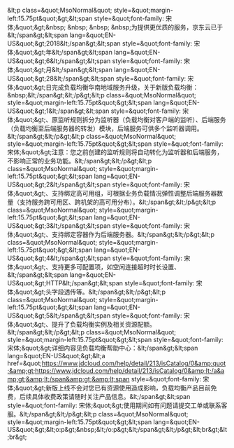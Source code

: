 &amp;lt;p class=&amp;quot;MsoNormal&amp;quot; style=&amp;quot;margin-left:15.75pt&amp;quot;&amp;gt;&amp;lt;span style=&amp;quot;font-family: 宋体;&amp;quot;&amp;gt;&amp;nbsp; &amp;nbsp; &amp;nbsp; &amp;nbsp;为提供更优质的服务，京东云已于&amp;lt;/span&amp;gt;&amp;lt;span lang=&amp;quot;EN-US&amp;quot;&amp;gt;2018&amp;lt;/span&amp;gt;&amp;lt;span style=&amp;quot;font-family: 宋体;&amp;quot;&amp;gt;年&amp;lt;/span&amp;gt;&amp;lt;span lang=&amp;quot;EN-US&amp;quot;&amp;gt;6&amp;lt;/span&amp;gt;&amp;lt;span style=&amp;quot;font-family: 宋体;&amp;quot;&amp;gt;月&amp;lt;/span&amp;gt;&amp;lt;span lang=&amp;quot;EN-US&amp;quot;&amp;gt;28&amp;lt;/span&amp;gt;&amp;lt;span style=&amp;quot;font-family: 宋体;&amp;quot;&amp;gt;日完成负载均衡华南地域服务升级，关于新版负载均衡：&amp;nbsp;&amp;lt;/span&amp;gt;&amp;lt;/p&amp;gt;&amp;lt;p class=&amp;quot;MsoNormal&amp;quot; style=&amp;quot;margin-left:15.75pt&amp;quot;&amp;gt;&amp;lt;span lang=&amp;quot;EN-US&amp;quot;&amp;gt;1&amp;lt;/span&amp;gt;&amp;lt;span style=&amp;quot;font-family: 宋体;&amp;quot;&amp;gt;、原监听规则拆分为监听器（负载均衡对客户端的监听）、后端服务（负载均衡至后端服务器的转发）模块，后端服务可供多个监听器调用。&amp;lt;/span&amp;gt;&amp;lt;/p&amp;gt;&amp;lt;p class=&amp;quot;MsoNormal&amp;quot; style=&amp;quot;margin-left:15.75pt&amp;quot;&amp;gt;&amp;lt;span style=&amp;quot;font-family: 宋体;&amp;quot;&amp;gt;注意：您之前创建的监听规则将自动转化为监听器和后端服务，不影响正常的业务功能。&amp;lt;/span&amp;gt;&amp;lt;/p&amp;gt;&amp;lt;p class=&amp;quot;MsoNormal&amp;quot; style=&amp;quot;margin-left:15.75pt&amp;quot;&amp;gt;&amp;lt;span lang=&amp;quot;EN-US&amp;quot;&amp;gt;2&amp;lt;/span&amp;gt;&amp;lt;span style=&amp;quot;font-family: 宋体;&amp;quot;&amp;gt;、支持绑定高可用组，可根据业务负载情况弹性调整后端服务器数量（支持服务跨可用区、跨机架的高可用分布）。&amp;lt;/span&amp;gt;&amp;lt;/p&amp;gt;&amp;lt;p class=&amp;quot;MsoNormal&amp;quot; style=&amp;quot;margin-left:15.75pt&amp;quot;&amp;gt;&amp;lt;span lang=&amp;quot;EN-US&amp;quot;&amp;gt;3&amp;lt;/span&amp;gt;&amp;lt;span style=&amp;quot;font-family: 宋体;&amp;quot;&amp;gt;、支持绑定容器作为后端服务器。&amp;lt;/span&amp;gt;&amp;lt;/p&amp;gt;&amp;lt;p class=&amp;quot;MsoNormal&amp;quot; style=&amp;quot;margin-left:15.75pt&amp;quot;&amp;gt;&amp;lt;span lang=&amp;quot;EN-US&amp;quot;&amp;gt;4&amp;lt;/span&amp;gt;&amp;lt;span style=&amp;quot;font-family: 宋体;&amp;quot;&amp;gt;、支持更多可配置项，如空闲连接超时时长设置、&amp;lt;/span&amp;gt;&amp;lt;span lang=&amp;quot;EN-US&amp;quot;&amp;gt;HTTP&amp;lt;/span&amp;gt;&amp;lt;span style=&amp;quot;font-family: 宋体;&amp;quot;&amp;gt;头字段透传等。&amp;lt;/span&amp;gt;&amp;lt;/p&amp;gt;&amp;lt;p class=&amp;quot;MsoNormal&amp;quot; style=&amp;quot;margin-left:15.75pt&amp;quot;&amp;gt;&amp;lt;span lang=&amp;quot;EN-US&amp;quot;&amp;gt;5&amp;lt;/span&amp;gt;&amp;lt;span style=&amp;quot;font-family: 宋体;&amp;quot;&amp;gt;、提升了负载均衡实例及相关资源配额。&amp;lt;/span&amp;gt;&amp;lt;/p&amp;gt;&amp;lt;p class=&amp;quot;MsoNormal&amp;quot; style=&amp;quot;margin-left:15.75pt&amp;quot;&amp;gt;&amp;lt;span style=&amp;quot;font-family: 宋体;&amp;quot;&amp;gt;详细内容见负载均衡帮助中心：&amp;lt;/span&amp;gt;&amp;lt;span lang=&amp;quot;EN-US&amp;quot;&amp;gt;&amp;lt;a href=&amp;quot;https://www.jdcloud.com/help/detail/213/isCatalog/0&amp;quot;&amp;gt;https://www.jdcloud.com/help/detail/213/isCatalog/0&amp;lt;/a&amp;gt;&amp;lt;/span&amp;gt;&amp;lt;span style=&amp;quot;font-family: 宋体;&amp;quot;&amp;gt;新版上线不会对您已有资源使用造成影响，负载均衡产品目前免费，后续具体收费政策请随时关注产品信息。&amp;lt;/span&amp;gt;&amp;lt;span style=&amp;quot;font-family: 宋体;&amp;quot;&amp;gt;使用期间如有问题请提交工单或联系客服。&amp;lt;/span&amp;gt;&amp;lt;/p&amp;gt;&amp;lt;p class=&amp;quot;MsoNormal&amp;quot; style=&amp;quot;margin-left:15.75pt&amp;quot;&amp;gt;&amp;lt;span lang=&amp;quot;EN-US&amp;quot;&amp;gt;&amp;lt;o:p&amp;gt;&amp;nbsp;&amp;lt;/o:p&amp;gt;&amp;lt;/span&amp;gt;&amp;lt;/p&amp;gt;&amp;lt;br&amp;gt;&amp;lt;br&amp;gt;